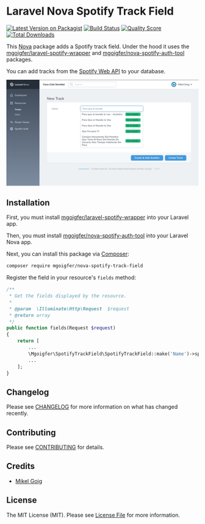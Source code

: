 # Laravel Nova Spotify Track Field

[![Latest Version on Packagist](https://img.shields.io/packagist/v/mgoigfer/nova-spotify-track-field.svg?style=flat-square)](https://packagist.org/packages/mgoigfer/nova-spotify-track-field)
[![Build Status](https://img.shields.io/travis/mgoigfer/nova-spotify-track-field/master.svg?style=flat-square)](https://travis-ci.org/mgoigfer/nova-spotify-track-field)
[![Quality Score](https://img.shields.io/scrutinizer/g/mgoigfer/nova-spotify-track-field.svg?style=flat-square)](https://scrutinizer-ci.com/g/mgoigfer/nova-spotify-track-field)
[![Total Downloads](https://img.shields.io/packagist/dt/mgoigfer/nova-spotify-track-field.svg?style=flat-square)](https://packagist.org/packages/mgoigfer/nova-spotify-track-field)

This [Nova](https://nova.laravel.com/) package adds a Spotify track field. Under the hood it uses the [mgoigfer/laravel-spotify-wrapper](https://github.com/mgoigfer/laravel-spotify-wrapper) and [mgoigfer/nova-spotify-auth-tool](https://github.com/mgoigfer/nova-spotify-auth-tool) packages.

You can add tracks from the [Spotify Web API](https://developer.spotify.com/documentation/web-api/) to your database.

![Laravel Nova Spotify Track Field](./docs/screenshot.png)

## Installation

First, you must install [mgoigfer/laravel-spotify-wrapper](https://github.com/mgoigfer/laravel-spotify-wrapper) into your Laravel app.

Then, you must install [mgoigfer/nova-spotify-auth-tool](https://github.com/mgoigfer/nova-spotify-auth-tool) into your Laravel Nova app.

Next, you can install this package via [Composer](https://getcomposer.org/):

```bash
composer require mgoigfer/nova-spotify-track-field
```

Register the field in your resource's `fields` method:

```php
/**
 * Get the fields displayed by the resource.
 *
 * @param  \Illuminate\Http\Request  $request
 * @return array
 */
public function fields(Request $request)
{
    return [
        ...
        \Mgoigfer\SpotifyTrackField\SpotifyTrackField::make('Name')->spotifyAccessToken(),
        ...
    ];
}
```

## Changelog

Please see [CHANGELOG](CHANGELOG.md) for more information on what has changed recently.

## Contributing

Please see [CONTRIBUTING](CONTRIBUTING.md) for details.

## Credits

- [Mikel Goig](https://github.com/mgoigfer)

## License

The MIT License (MIT). Please see [License File](LICENSE.md) for more information.
